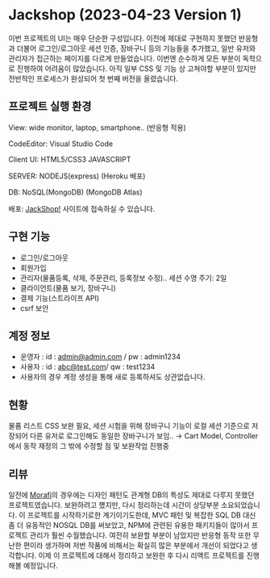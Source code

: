 # Jackshop (2023-04-23 Version 1)

이번 프로젝트의 UI는 매우 단순한 구성입니다.
이전에 제대로 구현하지 못했던 반응형과 더불어 로그인/로그아웃 세션 인증, 장바구니 등의 기능들을 추가했고,
일반 유저와 관리자가 접근하는 페이지를 다르게 만들었습니다.
이번엔 순수하게 모든 부분이 독학으로 진행하여 어려움이 많았습니다.
아직 일부 CSS 및 기능 상 고쳐야할 부분이 있지만 전반적인 프로세스가 완성되어 첫 번째 버전을 올렸습니다.

## 프로젝트 실행 환경

View: wide monitor, laptop, smartphone.. (반응형 적용)

CodeEditor: Visual Studio Code

Client UI: HTML5/CSS3 JAVASCRIPT

SERVER: NODEJS(express) (Heroku 배포)

DB: NoSQL(MongoDB) (MongoDB Atlas)

배포: <a href="https://radiant-coast-52483.herokuapp.com/products" target="_blank">JackShop!</a> 사이트에 접속하실 수 있습니다.

## 구현 기능
* 로그인/로그아웃
* 회원가입
* 관리자(물품등록, 삭제, 주문관리, 등록정보 수정).. 세션 수명 주기: 2일 
* 클라이언트(물품 보기, 장바구니)  
* 결제 기능(스트라이프 API)
* csrf 보안

## 계정 정보
* 운영자 : id : admin@admin.com / pw : admin1234
* 사용자 : id : abc@test.com/ qw : test1234
* 사용자의 경우 계정 생성을 통해 새로 등록하셔도 상관없습니다.

## 현황
물품 리스트 CSS 보완 필요, 
세션 시험을 위해 장바구니 기능이 로컬 세션 기준으로 저장되어 다른 유저로 로그인해도 동일한 장바구니가 보임.. → Cart Model, Controller에서 동작 재정의 
그 밖에 수정할 점 및 보완작업 진행중

## 리뷰
일전에 <a href="https://github.com/jackerbell/Morafi" target="_blank">Morafi</a>의 경우에는 디자인 패턴도 관계형 DB의 특성도 제대로 다루지 못했던 프로젝트였습니다.
보완하려고 헀지만, 다시 정리하는데 시간이 상당부분 소요되었습니다.
이 프로젝트를 시작하기로한 계기이기도한데, MVC 패턴 및 복잡한 SQL DB 대신 좀 더 유동적인 NOSQL DB를 써보았고, NPM에 관련된 유용한 패키지들이 많아서 프로젝트 관리가 훨씬 수월했습니다.
여전히 보완할 부분이 남았지만 반응형 동작 또한 무난한 편이라 생가하며 저번 작품에 비해서는 확실히 많은 부분에서 개선이 되었다고 생각합니다.
이제 이 프로젝트에 대해서 정리하고 보완한 후 다시 리액트 프로젝트를 진행해볼 예정입니다.


